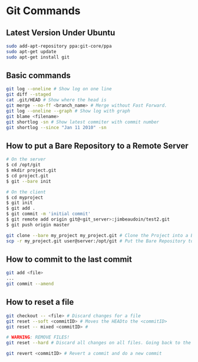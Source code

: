# Git Commands

## Latest Version Under Ubuntu
```sh
sudo add-apt-repository ppa:git-core/ppa
sudo apt-get update
sudo apt-get install git
```

## Basic commands
```sh
git log --oneline # Show log on one line
git diff --staged
cat .git/HEAD # Show where the head is
git merge --no-ff <branch_name> # Merge without Fast Forward. 
git log --oneline --graph # Show log with graph
git blame <filename>
git shortlog -sn # Show latest commiter with commit number
git shortlog --since "Jan 11 2010" -sn
```

## How to put a Bare Repository to a Remote Server
```sh
# On the server
$ cd /opt/git
$ mkdir project.git
$ cd project.git
$ git --bare init

# On the client
$ cd myproject
$ git init
$ git add .
$ git commit -m 'initial commit'
$ git remote add origin git@<git_server>:jimbeaudoin/test2.git
$ git push origin master

git clone --bare my_project my_project.git # Clone the Project into a Bare Repository
scp -r my_project.git user@server:/opt/git # Put the Bare Repository to a Server
```
## How to commit to the last commit
```sh
git add <file>
...
git commit --amend
```
## How to reset a file
```sh
git checkout -- <file> # Discard changes for a file
git reset --soft <commitID> # Moves the HEADto the <commitID>
git reset -- mixed <commitID> # 

# WARNING: REMOVE FILES!
git reset --hard # Discard all changes on all files. Going back to the last commit before the changes.

git revert <commitID> # Revert a commit and do a new commit
```
